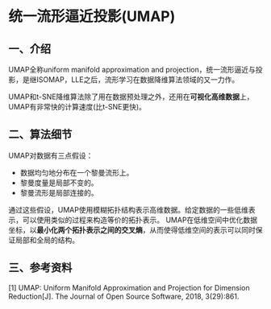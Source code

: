 # 统一流形逼近投影(UMAP)
## 一、介绍
UMAP全称uniform manifold approximation and projection，统一流形逼近与投影，是继ISOMAP，LLE之后，流形学习在数据降维算法领域的又一力作。

UMAP和t-SNE降维算法除了用在数据预处理之外，还用在**可视化高维数据**上，UMAP有非常快的计算速度(比t-SNE更快)。


## 二、算法细节

UMAP对数据有三点假设：

* 数据均匀地分布在一个黎曼流形上。
* 黎曼度量是局部不变的。
* 黎曼流形是局部连接的。

通过这些假设，UMAP使用模糊拓扑结构表示高维数据。给定数据的一些低维表示，可以使用类似的过程来构造等价的拓扑表示。
UMAP在低维空间中优化数据坐标，以**最小化两个拓扑表示之间的交叉熵**，从而使得低维空间的表示可以同时保证局部和全局的结构。

## 三、参考资料

[1] UMAP: Uniform Manifold Approximation and Projection for Dimension Reduction[J]. The Journal of Open Source Software, 2018, 3(29):861.